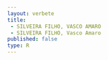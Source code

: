 ```yaml
---
layout: verbete
title:
 - SILVEIRA FILHO, VASCO AMARO
 - SILVEIRA FILHO, Vasco Amaro
published: false
type: R
---
```


